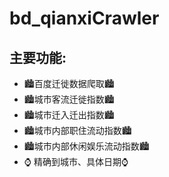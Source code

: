 # bd_qianxiCrawler

## 主要功能:
- 🏙百度迁徙数据爬取🏙
- 🏙城市客流迁徙指数🏙
- 🏙城市迁入迁出指数🏙
- 🏙城市内部职住流动指数🏙
- 🏙城市内部休闲娱乐流动指数🏙
- ⌚ 精确到城市、具体日期⌚
